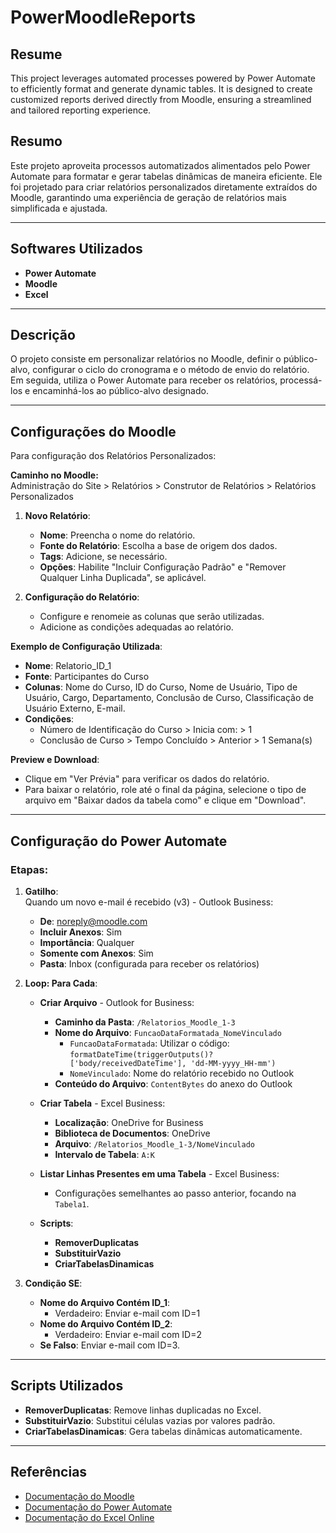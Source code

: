 # PowerMoodleReports

## Resume
This project leverages automated processes powered by Power Automate to efficiently format and generate dynamic tables. It is designed to create customized reports derived directly from Moodle, ensuring a streamlined and tailored reporting experience.

## Resumo
Este projeto aproveita processos automatizados alimentados pelo Power Automate para formatar e gerar tabelas dinâmicas de maneira eficiente. Ele foi projetado para criar relatórios personalizados diretamente extraídos do Moodle, garantindo uma experiência de geração de relatórios mais simplificada e ajustada.

---

## Softwares Utilizados

- **Power Automate**
- **Moodle**
- **Excel**

---

## Descrição

O projeto consiste em personalizar relatórios no Moodle, definir o público-alvo, configurar o ciclo do cronograma e o método de envio do relatório.  
Em seguida, utiliza o Power Automate para receber os relatórios, processá-los e encaminhá-los ao público-alvo designado.

---

## Configurações do Moodle

Para configuração dos Relatórios Personalizados:

**Caminho no Moodle:**  
Administração do Site > Relatórios > Construtor de Relatórios > Relatórios Personalizados

1. **Novo Relatório**:
   - **Nome**: Preencha o nome do relatório.
   - **Fonte do Relatório**: Escolha a base de origem dos dados.
   - **Tags**: Adicione, se necessário.
   - **Opções**: Habilite "Incluir Configuração Padrão" e "Remover Qualquer Linha Duplicada", se aplicável.

2. **Configuração do Relatório**:
   - Configure e renomeie as colunas que serão utilizadas.
   - Adicione as condições adequadas ao relatório.

**Exemplo de Configuração Utilizada**:
- **Nome**: Relatorio_ID_1
- **Fonte**: Participantes do Curso
- **Colunas**: Nome do Curso, ID do Curso, Nome de Usuário, Tipo de Usuário, Cargo, Departamento, Conclusão de Curso, Classificação de Usuário Externo, E-mail.
- **Condições**:
  - Número de Identificação do Curso > Inicia com: > 1
  - Conclusão de Curso > Tempo Concluído > Anterior > 1 Semana(s)

**Preview e Download**:
- Clique em "Ver Prévia" para verificar os dados do relatório.
- Para baixar o relatório, role até o final da página, selecione o tipo de arquivo em "Baixar dados da tabela como" e clique em "Download".

---

## Configuração do Power Automate

### Etapas:

1. **Gatilho**:  
   Quando um novo e-mail é recebido (v3) - Outlook Business:
   - **De**: noreply@moodle.com  
   - **Incluir Anexos**: Sim  
   - **Importância**: Qualquer  
   - **Somente com Anexos**: Sim  
   - **Pasta**: Inbox (configurada para receber os relatórios)

2. **Loop: Para Cada**:  
   - **Criar Arquivo** - Outlook for Business:
     - **Caminho da Pasta**: `/Relatorios_Moodle_1-3`
     - **Nome do Arquivo**: `FuncaoDataFormatada_NomeVinculado`
       - `FuncaoDataFormatada`: Utilizar o código: `formatDateTime(triggerOutputs()?['body/receivedDateTime'], 'dd-MM-yyyy_HH-mm')`
       - `NomeVinculado`: Nome do relatório recebido no Outlook
     - **Conteúdo do Arquivo**: `ContentBytes` do anexo do Outlook

   - **Criar Tabela** - Excel Business:
     - **Localização**: OneDrive for Business
     - **Biblioteca de Documentos**: OneDrive
     - **Arquivo**: `/Relatorios_Moodle_1-3/NomeVinculado`
     - **Intervalo de Tabela**: `A:K`

   - **Listar Linhas Presentes em uma Tabela** - Excel Business:
     - Configurações semelhantes ao passo anterior, focando na `Tabela1`.

   - **Scripts**:
     - **RemoverDuplicatas**
     - **SubstituirVazio**
     - **CriarTabelasDinamicas**

3. **Condição SE**:
   - **Nome do Arquivo Contém ID_1**:
     - Verdadeiro: Enviar e-mail com ID=1
   - **Nome do Arquivo Contém ID_2**:
     - Verdadeiro: Enviar e-mail com ID=2
   - **Se Falso**: Enviar e-mail com ID=3.

---

## Scripts Utilizados

- **RemoverDuplicatas**: Remove linhas duplicadas no Excel.
- **SubstituirVazio**: Substitui células vazias por valores padrão.
- **CriarTabelasDinamicas**: Gera tabelas dinâmicas automaticamente.

---

## Referências

- [Documentação do Moodle](https://docs.moodle.org)
- [Documentação do Power Automate](https://learn.microsoft.com/power-automate)
- [Documentação do Excel Online](https://support.microsoft.com/excel)

        

 

